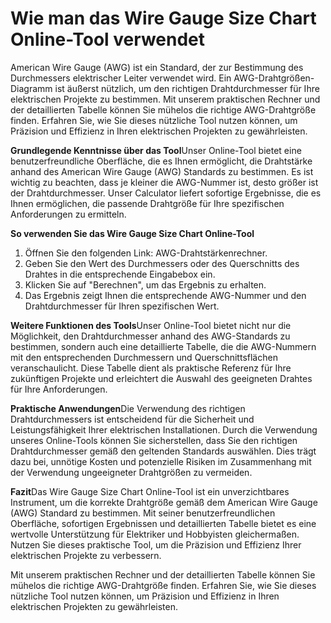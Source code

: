 Wie man das Wire Gauge Size Chart Online-Tool verwendet
=======================================================

American Wire Gauge (AWG) ist ein Standard, der zur Bestimmung des Durchmessers elektrischer Leiter verwendet wird. Ein AWG-Drahtgrößen-Diagramm ist äußerst nützlich, um den richtigen Drahtdurchmesser für Ihre elektrischen Projekte zu bestimmen. Mit unserem praktischen Rechner und der detaillierten Tabelle können Sie mühelos die richtige AWG-Drahtgröße finden. Erfahren Sie, wie Sie dieses nützliche Tool nutzen können, um Präzision und Effizienz in Ihren elektrischen Projekten zu gewährleisten.

**Grundlegende Kenntnisse über das Tool**Unser Online-Tool bietet eine benutzerfreundliche Oberfläche, die es Ihnen ermöglicht, die Drahtstärke anhand des American Wire Gauge (AWG) Standards zu bestimmen. Es ist wichtig zu beachten, dass je kleiner die AWG-Nummer ist, desto größer ist der Drahtdurchmesser. Unser Calculator liefert sofortige Ergebnisse, die es Ihnen ermöglichen, die passende Drahtgröße für Ihre spezifischen Anforderungen zu ermitteln.

**So verwenden Sie das Wire Gauge Size Chart Online-Tool**

1. Öffnen Sie den folgenden Link: AWG-Drahtstärkenrechner.
2. Geben Sie den Wert des Durchmessers oder des Querschnitts des Drahtes in die entsprechende Eingabebox ein.
3. Klicken Sie auf "Berechnen", um das Ergebnis zu erhalten.
4. Das Ergebnis zeigt Ihnen die entsprechende AWG-Nummer und den Drahtdurchmesser für Ihren spezifischen Wert.

**Weitere Funktionen des Tools**Unser Online-Tool bietet nicht nur die Möglichkeit, den Drahtdurchmesser anhand des AWG-Standards zu bestimmen, sondern auch eine detaillierte Tabelle, die die AWG-Nummern mit den entsprechenden Durchmessern und Querschnittsflächen veranschaulicht. Diese Tabelle dient als praktische Referenz für Ihre zukünftigen Projekte und erleichtert die Auswahl des geeigneten Drahtes für Ihre Anforderungen.

**Praktische Anwendungen**Die Verwendung des richtigen Drahtdurchmessers ist entscheidend für die Sicherheit und Leistungsfähigkeit Ihrer elektrischen Installationen. Durch die Verwendung unseres Online-Tools können Sie sicherstellen, dass Sie den richtigen Drahtdurchmesser gemäß den geltenden Standards auswählen. Dies trägt dazu bei, unnötige Kosten und potenzielle Risiken im Zusammenhang mit der Verwendung ungeeigneter Drahtgrößen zu vermeiden.

**Fazit**Das Wire Gauge Size Chart Online-Tool ist ein unverzichtbares Instrument, um die korrekte Drahtgröße gemäß dem American Wire Gauge (AWG) Standard zu bestimmen. Mit seiner benutzerfreundlichen Oberfläche, sofortigen Ergebnissen und detaillierten Tabelle bietet es eine wertvolle Unterstützung für Elektriker und Hobbyisten gleichermaßen. Nutzen Sie dieses praktische Tool, um die Präzision und Effizienz Ihrer elektrischen Projekte zu verbessern.

Mit unserem praktischen Rechner und der detaillierten Tabelle können Sie mühelos die richtige AWG-Drahtgröße finden. Erfahren Sie, wie Sie dieses nützliche Tool nutzen können, um Präzision und Effizienz in Ihren elektrischen Projekten zu gewährleisten.